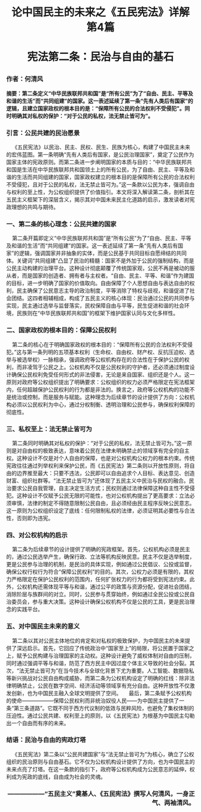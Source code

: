 # **<p align="center">论中国民主的未来之《五民宪法》详解  第4篇</p>**
# **<p align="center">宪法第二条：民治与自由的基石</p>**
### **作者：何清风**
**摘要：第二条定义“中华民族联邦共和国”是“所有公民”为了“自由、民主、平等及和谐的生活”而“共同组建”的国家。这一表述延续了第一条“先有人类后有国家”的逻辑，且建立国家政权的根本目的是：“保障所有公民的合法权利不受侵犯”。同时明确其对私权的保护：“对于公民的私权，法无禁止皆可为”。**
### **引言：公民共建的民治愿景**
&nbsp;&nbsp;&nbsp;&nbsp;《五民宪法》以民治、民主、民权、民生、民族为核心，构建了中国民主未来的宏伟蓝图。第一条明确“先有人类后有国家，是公民治理国家”，奠定了公民作为国家主体的宪政原则。而第二条进一步阐明国家的本质与目的：“中华民族联邦共和国是生活在中华民族联邦共和国领土上的所有公民，为了自由、民主、平等及和谐的生活而共同组建的国家，国家政权建立的根本目的是保障所有公民的合法权利不受侵犯，且对于公民的私权，法无禁止皆可为。”这一条款以公民为本，强调自由与权利的至上性，为公权组织提供了价值指引。本文将深入解读第二条，剖析其在五民主义框架下的深层含义，揭示其对中国未来民主化道路的启示，激发读者对宪政理想的共鸣与期待。
### **一、第二条的核心理念：公民共建的国家**
&nbsp;&nbsp;&nbsp;&nbsp;第二条开篇即定义“中华民族联邦共和国”是“所有公民”为了“自由、民主、平等及和谐的生活”而“共同组建”的国家。这一表述延续了第一条“先有人类后有国家”的逻辑，强调国家并非抽象的实体，而是公民基于共同目标自愿缔结的共同体。关键词“共同组建”凸显了民治的精髓：国家不是外加于公民的强制结构，而是公民主动构建的治理平台。这种设计彻底颠覆了传统国家观，公民不再是被动的服从者，而是国家的创造者、拥有者与主权者。“自由、民主、平等、和谐”作为建国的目标，进一步明确了国家的价值取向。自由保障了个人思想自由与表达自由的权利，民主确保了公民意志主导的政治制度，平等消除了特权与歧视，和谐促进了社会团结。这四者相辅相成，构成了五民主义的核心体现：民治通过公民的共同参与实现，民主通过选举与监督落实，民权保障自由与平等，民生促进和谐的社会环境，民族则在“中华民族联邦共和国”的框架下维护国家认同与文化多样性。
### **二、国家政权的根本目的：保障公民权利**
&nbsp;&nbsp;&nbsp;&nbsp;第二条的核心在于明确国家政权的根本目的：“保障所有公民的合法权利不受侵犯。”这与第一条列明的五项基本权利（生命权、自由权、财产权、反抗压迫权、选举与被选举权）一脉相承，强调政府等公权机构存在的合法性在于保护公民的权利，而非凌驾于公民之上。公权机构不仅是公民权利的守护者，还必须通过制度设计确保公民权利免受任何形式的非法侵害，无论是来自国家、组织还是个人。这一原则对政府等公权组织提出了明确要求：公权组织的权力必须严格限定在宪法框架内，任何超越保护公民权利的行为都是非法的。换言之，政府等公权机构的功能不是统治或控制，而是服务与赋能。这种理念为后续章节的设计提供了方向：公权机构必须以公民权利为中心，通过分权制衡、透明治理和公民参与，确保权利保障的彻底性。
### **三、私权至上：法无禁止皆可为**
&nbsp;&nbsp;&nbsp;&nbsp;第二条同时明确其对私权的保护：“对于公民的私权，法无禁止皆可为。”这一原则是对自由权的极致表达，意味着公民在法律未明确禁止的领域享有完全的自主权。这种设计不仅是对个人自由的保障，也是对公权机构公权力的根本约束。传统宪政往往通过列举权利来保护公民，而《五民宪法》第二条则以开放性原则，将自由的边界推至最大：只要不违法，公民即可以自由追求个人目标、表达意见、创造财富、组织社群等。“法无禁止皆可为”还体现了五民主义中民治与民权的融合。民治要求公民自我管理，自主决定生活方式；民权则通过法律保障这种自主性不受侵犯。这种设计不仅赋予公民无限的可能性，也对公权机构提出了更高要求：立法必须审慎，法律的制定不得随意限制公民自由，且必须经由民主程序反映公民意志。这一原则为公权组织设定了底线：任何限制私权的法律，必须证明其必要性与合法性，否则即为违宪。
### **四、对公权机构的启示**
&nbsp;&nbsp;&nbsp;&nbsp;第二条为后续章节的设计提供了明确的宪政框架。首先，公权机构必须是民主的，通过公民选举产生，确保行政、立法等机构反映民意。民主不仅是选举制度，更是公民参与治理的机制，是民治的具体实现，例如通过公民倡议、公投或监督，确保公权行权行为符合“保障公民权利”的目的。其次，公权力必须是有限的，其权力严格限定在保护公民权利的范围内，任何扩张权力的行为都将受到宪法约束。此外，公权机构还需体现平等与和谐，通过公平的政策与资源分配，促进社会团结，消除阶层与族群间的对立。同时，公民参与贯穿始终，例如通过全民公投或公民自治委员会，参与重大决策。这种设计确保公权机构不仅是公民的工具，更是民治理念的实践平台。
### **五、对中国民主未来的意义**
&nbsp;&nbsp;&nbsp;&nbsp;第二条以其对公民主体地位的肯定和对私权的极致保护，为中国民主的未来提供了深远启示。首先，它回应了传统政治中“国家至上”的局限，将公民置于国家之上，赋予公民构建与治理国家的主动权。这种设计避免了威权体制对自由的压制，同时通过强调平等与和谐，防范了西方民主中因过度个体主义导致的社会分裂。其次，“法无禁止皆可为”在当今技术与全球化背景下尤为重要。人工智能、数据隐私等新兴挑战对公民自由构成威胁，而第二条为公权机构设定了明确的红线：除非法律明确禁止，公民在数字空间、经济活动等领域享有充分自由。这种开放性不仅激发创新，也为中国民主融入全球文明提供了空间。
&nbsp;&nbsp;&nbsp;&nbsp;最后，第二条赋予公权机构的使命——————保障公民权利而非统治奴役人民——为中国民主提供了一条“第三条道路”。它既不同于西方代议制的低效与民粹风险，也避免了集权体制的压迫性。通过公民共建、权利至上的原则，以《五民宪法》为根基为中国民主勾勒出一个自由而有序的未来。
### **结语：民治与自由的宪政灯塔**
&nbsp;&nbsp;&nbsp;&nbsp;《五民宪法》第二条以“公民共建国家”与“法无禁止皆可为”为核心，确立了公权组织的民治原则与自由基石。它不仅为公权机构设计提供了方向，也为中国民主的未来点亮了灯塔。在这一条款的指引下，政府等公权机构成为公民意志的延伸，权利成为宪政的底线，自由成为社会的灵魂。
### **<p align="right">——————“五民主义”奠基人、《五民宪法》撰写人何清风，一身正气、两袖清风。</p>**
